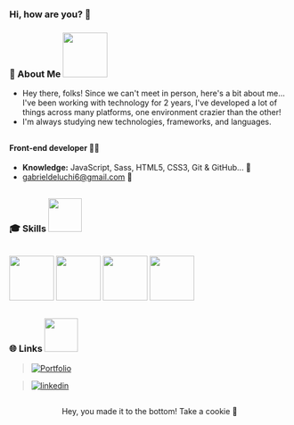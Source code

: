 ### Hi, how are you? 👋

### 🧐 About Me <img src="https://user-images.githubusercontent.com/98788821/209613851-2c554bb7-4571-4322-b7c3-1e34ca111dd1.gif" width="80" height="80"/>

- Hey there, folks! Since we can't meet in person, here's a bit about me... I've been working with technology for 2 years, I've developed a lot of things across many platforms, one environment crazier than the other! <br>
- I'm always studying new technologies, frameworks, and languages. 

##

#### Front-end developer 👨‍💻 

- **Knowledge:** JavaScript, Sass, HTML5, CSS3, Git & GitHub... 🚀
- gabrieldeluchi6@gmail.com 📧

##

### 🎓 Skills <img src="https://user-images.githubusercontent.com/98788821/209614966-decb7a0e-03fe-425a-837d-cd511d6197ee.gif" width="60" height="60"/> 

  <div style="display: inline_block"><br>
    <img src="https://cdn.jsdelivr.net/gh/devicons/devicon/icons/php/php-plain.svg" width="80" height="80"/>
    <img src="https://cdn.jsdelivr.net/gh/devicons/devicon/icons/html5/html5-original.svg" width="80" height="80"/>
    <img src="https://cdn.jsdelivr.net/gh/devicons/devicon/icons/css3/css3-original.svg" width="80" height="80"/>
    <img src="https://cdn.jsdelivr.net/gh/devicons/devicon/icons/javascript/javascript-plain.svg" width="80" height="80"/>
  </div>
  
##
  
### 🌐 Links <img src="https://wealthie.works/wp-content/uploads/WLTH_Fox_Loop_v001.gif" width="60" height="60"/>
>[![Portfolio](https://img.shields.io/badge/Portfolio-000000?style=for-the-badge&logoColor=white)](https://)

>[![linkedin](https://img.shields.io/badge/linkedin-0A66C2?style=for-the-badge&logo=linkedin&logoColor=white)](https://)

##

<div align="center">
    Hey, you made it to the bottom!
    Take a cookie 🍪
</div>

<!---
GabDeluchi/GabDeluchi is a ✨ special ✨ repository because its `README.md` (this file) appears on your GitHub profile.
You can click the Preview link to take a look at your changes.
--->
